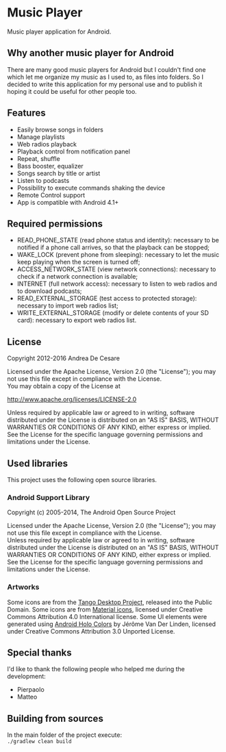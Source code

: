 # Music Player

Music player application for Android.

## Why another music player for Android
There are many good music players for Android but I couldn't find one which let me organize my music as I used to, as files into folders.
So I decided to write this application for my personal use and to publish it hoping it could be useful for other people too.


## Features
- Easily browse songs in folders
- Manage playlists
- Web radios playback
- Playback control from notification panel
- Repeat, shuffle
- Bass booster, equalizer
- Songs search by title or artist
- Listen to podcasts
- Possibility to execute commands shaking the device
- Remote Control support
- App is compatible with Android 4.1+


## Required permissions
- READ\_PHONE\_STATE (read phone status and identity): necessary to be notified if a phone call arrives, so that the playback can be stopped;
- WAKE\_LOCK (prevent phone from sleeping): necessary to let the music keep playing when the screen is turned off;
- ACCESS\_NETWORK\_STATE (view network connections): necessary to check if a network connection is available;
- INTERNET (full network access): necessary to listen to web radios and to download podcasts;
- READ\_EXTERNAL\_STORAGE (test access to protected storage): necessary to import web radios list;
- WRITE\_EXTERNAL\_STORAGE (modify or delete contents of your SD card): necessary to export web radios list.


## License
Copyright 2012-2016 Andrea De Cesare

Licensed under the Apache License, Version 2.0 (the "License");
you may not use this file except in compliance with the License.  
You may obtain a copy of the License at

   http://www.apache.org/licenses/LICENSE-2.0

Unless required by applicable law or agreed to in writing, software
distributed under the License is distributed on an "AS IS" BASIS,
WITHOUT WARRANTIES OR CONDITIONS OF ANY KIND, either express or implied.
See the License for the specific language governing permissions and
limitations under the License.


## Used libraries
This project uses the following open source libraries.

### Android Support Library
Copyright (c) 2005-2014, The Android Open Source Project

Licensed under the Apache License, Version 2.0 (the "License");
you may not use this file except in compliance with the License.  
Unless required by applicable law or agreed to in writing, software
distributed under the License is distributed on an "AS IS" BASIS,
WITHOUT WARRANTIES OR CONDITIONS OF ANY KIND, either express or implied.
See the License for the specific language governing permissions and
limitations under the License.

### Artworks
Some icons are from the [Tango Desktop Project](http://tango.freedesktop.org), released into the Public Domain.
Some icons are from [Material icons](https://www.google.com/design/icons/), licensed under Creative Commons Attribution 4.0 International license.
Some UI elements were generated using [Android Holo Colors](http://android-holo-colors.com) by Jérôme Van Der Linden, licensed under Creative Commons Attribution 3.0 Unported License.


## Special thanks
I'd like to thank the following people who helped me during the development:

- Pierpaolo
- Matteo


## Building from sources
In the main folder of the project execute:  
<code>./gradlew clean build</code>
